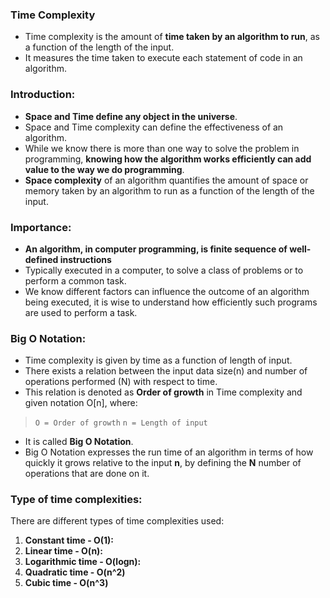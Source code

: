 ### Time Complexity
* Time complexity is the amount of __time taken by an algorithm to run__, as  a function of the length of the input.
* It measures the time taken to execute each statement of code in an algorithm.

### Introduction:
* __Space and Time define any object in the universe__.
* Space and Time complexity can define the effectiveness of an algorithm.
* While we know there is more than one way to solve the problem in programming, __knowing how the algorithm works efficiently can add value to the way we do programming__.
* __Space complexity__ of an algorithm quantifies the amount of space or memory taken by an algorithm to run as a function of the length of the input.

### Importance:
* __An algorithm, in computer programming, is finite sequence of well-defined instructions__
* Typically executed in a computer, to solve a class of problems or to perform a common task.
* We know different factors can influence the outcome of an algorithm being executed, it is wise to understand how efficiently such programs are used to perform a task.

### Big O Notation:
* Time complexity is given by time as a function of length of input.
* There exists a relation between the input data size(n) and number of operations performed (N) with respect to time.
* This relation is denoted as __Order of growth__ in Time complexity and given notation O[n], where: 
> `O = Order of growth`
> `n = Length of input`
* It is called __Big O Notation__.
* Big O Notation expresses the run time of an algorithm in terms of how quickly it grows relative to the input __n__, by defining the __N__ number of operations that are done on it.

### Type of time complexities:
There are different types of time complexities used:
1. __Constant time - O(1):__
2. __Linear time - O(n):__
3. __Logarithmic time - O(logn):__
4. __Quadratic time - O(n^2)__
5. __Cubic time - O(n^3)__
